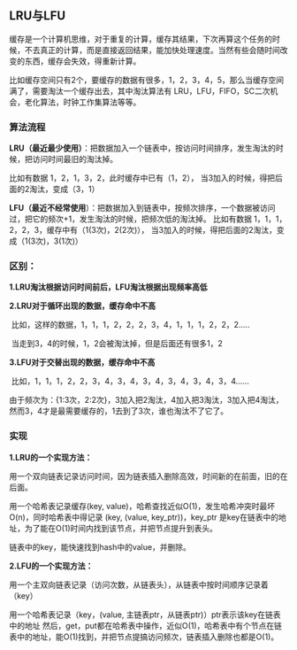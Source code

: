 ## 	LRU与LFU

缓存是一个计算机思维，对于重复的计算，缓存其结果，下次再算这个任务的时候，不去真正的计算，而是直接返回结果，能加快处理速度。当然有些会随时间改变的东西，缓存会失效，得重新计算。

比如缓存空间只有2个，要缓存的数据有很多，1，2，3，4，5，那么当缓存空间满了，需要淘汰一个缓存出去，其中淘汰算法有 LRU，LFU，FIFO，SC二次机会，老化算法，时钟工作集算法等等。

### 算法流程

**LRU（最近最少使用）**：把数据加入一个链表中，按访问时间排序，发生淘汰的时候，把访问时间最旧的淘汰掉。

 比如有数据 1，2，1，3，2，此时缓存中已有（1，2）， 当3加入的时候，得把后面的2淘汰，变成（3，1）

**LFU（最近不经常使用**）：把数据加入到链表中，按频次排序，一个数据被访问过，把它的频次+1，发生淘汰的时候，把频次低的淘汰掉。
 比如有数据 1，1，1，2，2，3，缓存中有（1(3次)，2(2次)）， 当3加入的时候，得把后面的2淘汰，变成（1(3次)，3(1次)）

### 区别：

**1.LRU淘汰根据访问时间前后，LFU淘汰根据出现频率高低**

**2.LRU对于循环出现的数据，缓存命中不高**

​	比如，这样的数据，1，1，1，2，2，2，3，4，1，1，1，2，2，2.....

​	当走到3，4的时候，1，2会被淘汰掉，但是后面还有很多1，2

**3.LFU对于交替出现的数据，缓存命中不高**

​	比如，1，1，1，2，2，3，4，3，4，3，4，3，4，3，4，3，4......

​	由于频次为：{1:3次，2:2次}，3加入把2淘汰，4加入把3淘汰，3加入把4淘汰，然而3，4才是最需要缓存的，1去到了3次，谁也淘汰不了它了。

### 实现

**1.LRU的一个实现方法：**

 用一个双向链表记录访问时间，因为链表插入删除高效，时间新的在前面，旧的在后面。

用一个哈希表记录缓存(key, value)，哈希查找近似O(1)，发生哈希冲突时最坏O(n)，同时哈希表中得记录 (key, (value, key_ptr))，key_ptr 是key在链表中的地址，为了能在O(1)时间内找到该节点，并把节点提升到表头。

链表中的key，能快速找到hash中的value，并删除。

**2.LFU的一个实现方法：**

用一个主双向链表记录（访问次数，从链表头），从链表中按时间顺序记录着（key）

 用一个哈希表记录（key，(value, 主链表ptr，从链表ptr)）ptr表示该key在链表中的地址
 然后，get，put都在哈希表中操作，近似O(1)，哈希表中有个节点在链表中的地址，能O(1)找到，并把节点提搞访问频次，链表插入删除也都是O(1)。